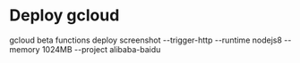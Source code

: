 # Deploy gcloud
gcloud beta functions deploy screenshot --trigger-http --runtime nodejs8 --memory 1024MB --project alibaba-baidu
